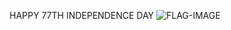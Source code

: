 HAPPY 77TH INDEPENDENCE DAY
![FLAG-IMAGE](https://github.com/UmaM03/Indian-Flag/assets/141203021/add7cf46-75e1-4111-8563-0c7bdad7ad71)

